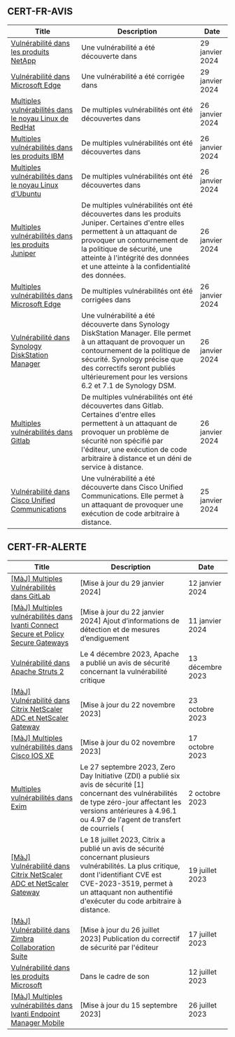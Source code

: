 
## CERT-FR-AVIS
|Title|Description|Date|
|---|---|---|
| [Vulnérabilité dans les produits NetApp](https://www.cert.ssi.gouv.fr/avis/CERTFR-2024-AVI-0077/) | Une vulnérabilité a été découverte dans  | 29 janvier 2024 |
| [Vulnérabilité dans Microsoft Edge](https://www.cert.ssi.gouv.fr/avis/CERTFR-2024-AVI-0076/) | Une vulnérabilité a été corrigée dans  | 29 janvier 2024 |
| [Multiples vulnérabilités dans le noyau Linux de RedHat](https://www.cert.ssi.gouv.fr/avis/CERTFR-2024-AVI-0075/) | De multiples vulnérabilités ont été découvertes dans  | 26 janvier 2024 |
| [Multiples vulnérabilités dans les produits IBM](https://www.cert.ssi.gouv.fr/avis/CERTFR-2024-AVI-0074/) | De multiples vulnérabilités ont été découvertes dans  | 26 janvier 2024 |
| [Multiples vulnérabilités dans le noyau Linux d’Ubuntu](https://www.cert.ssi.gouv.fr/avis/CERTFR-2024-AVI-0073/) | De multiples vulnérabilités ont été découvertes dans  | 26 janvier 2024 |
| [Multiples vulnérabilités dans les produits Juniper](https://www.cert.ssi.gouv.fr/avis/CERTFR-2024-AVI-0072/) | De multiples vulnérabilités ont été découvertes dans les produits Juniper. Certaines d'entre elles permettent à un attaquant de provoquer un contournement de la politique de sécurité, une atteinte à l'intégrité des données et une atteinte à la confidentialité des données. | 26 janvier 2024 |
| [Multiples vulnérabilités dans Microsoft Edge](https://www.cert.ssi.gouv.fr/avis/CERTFR-2024-AVI-0071/) | De multiples vulnérabilités ont été corrigées dans  | 26 janvier 2024 |
| [Vulnérabilité dans Synology DiskStation Manager](https://www.cert.ssi.gouv.fr/avis/CERTFR-2024-AVI-0070/) | Une vulnérabilité a été découverte dans Synology DiskStation Manager. Elle permet à un attaquant de provoquer un contournement de la politique de sécurité. Synology précise que des correctifs seront publiés ultérieurement pour les versions 6.2 et 7.1 de Synology DSM. | 26 janvier 2024 |
| [Multiples vulnérabilités dans Gitlab](https://www.cert.ssi.gouv.fr/avis/CERTFR-2024-AVI-0069/) | De multiples vulnérabilités ont été découvertes dans Gitlab. Certaines d'entre elles permettent à un attaquant de provoquer un problème de sécurité non spécifié par l'éditeur, une exécution de code arbitraire à distance et un déni de service à distance. | 26 janvier 2024 |
| [Vulnérabilité dans Cisco Unified Communications](https://www.cert.ssi.gouv.fr/avis/CERTFR-2024-AVI-0068/) | Une vulnérabilité a été découverte dans Cisco Unified Communications. Elle permet à un attaquant de provoquer une exécution de code arbitraire à distance. | 25 janvier 2024 |
## CERT-FR-ALERTE
|Title|Description|Date|
|---|---|---|
| [[MàJ] Multiples Vulnérabilités dans GitLab](https://www.cert.ssi.gouv.fr/alerte/CERTFR-2024-ALE-002/) | [Mise à jour du 29 janvier 2024]  | 12 janvier 2024 |
| [[MàJ] Multiples vulnérabilités dans Ivanti Connect Secure et Policy Secure Gateways](https://www.cert.ssi.gouv.fr/alerte/CERTFR-2024-ALE-001/) | [Mise à jour du 22 janvier 2024] Ajout d’informations de détection et de mesures d’endiguement | 11 janvier 2024 |
| [Vulnérabilité dans Apache Struts 2](https://www.cert.ssi.gouv.fr/alerte/CERTFR-2023-ALE-013/) | Le 4 décembre 2023, Apache a publié un avis de sécurité concernant la vulnérabilité critique  | 13 décembre 2023 |
| [[MàJ] Vulnérabilité dans Citrix NetScaler ADC et NetScaler Gateway](https://www.cert.ssi.gouv.fr/alerte/CERTFR-2023-ALE-012/) | [Mise à jour du 22 novembre 2023] | 23 octobre 2023 |
| [[MàJ] Multiples vulnérabilités dans Cisco IOS XE](https://www.cert.ssi.gouv.fr/alerte/CERTFR-2023-ALE-011/) | [Mise à jour du 02 novembre 2023] | 17 octobre 2023 |
| [Multiples vulnérabilités dans Exim](https://www.cert.ssi.gouv.fr/alerte/CERTFR-2023-ALE-010/) | Le 27 septembre 2023, Zero Day Initiative (ZDI) a publié six avis de sécurité [1] concernant des vulnérabilités de type zéro-jour affectant les versions antérieures à 4.96.1 ou 4.97 de l'agent de transfert de courriels ( | 2 octobre 2023 |
| [[MàJ] Vulnérabilité dans Citrix NetScaler ADC et NetScaler Gateway](https://www.cert.ssi.gouv.fr/alerte/CERTFR-2023-ALE-008/) | Le 18 juillet 2023, Citrix a publié un avis de sécurité concernant plusieurs vulnérabilités. La plus critique, dont l'identifiant CVE est CVE-2023-3519, permet à un attaquant non authentifié d'exécuter du code arbitraire à distance. | 19 juillet 2023 |
| [[MàJ] Vulnérabilité dans Zimbra Collaboration Suite](https://www.cert.ssi.gouv.fr/alerte/CERTFR-2023-ALE-007/) | [Mise à jour du 26 juillet 2023] Publication du correctif de sécurité par l'éditeur | 17 juillet 2023 |
| [Vulnérabilité dans les produits Microsoft](https://www.cert.ssi.gouv.fr/alerte/CERTFR-2023-ALE-006/) | Dans le cadre de son  | 12 juillet 2023 |
| [[MàJ] Multiples vulnérabilités dans Ivanti Endpoint Manager Mobile](https://www.cert.ssi.gouv.fr/alerte/CERTFR-2023-ALE-009/) | [Mise à jour du 15 septembre 2023]  | 26 juillet 2023 |
